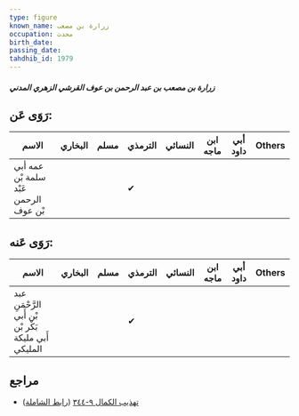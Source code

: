 ```yaml
---
type: figure
known_name: زرارة بن مصعب
occupation: محدث
birth_date:
passing_date:
tahdhib_id: 1979
---
```

##### زرارة بن مصعب بن عبد الرحمن بن عوف القرشي الزهري المدني

## رَوَى عَن:
| الاسم                                 | البخاري | مسلم | الترمذي | النسائي | ابن ماجه | أبي داود | Others |
| ------------------------------------- | ------- | ---- | ------- | ------- | -------- | -------- | ------ |
| عمه أبي سلمة بْن عَبْد الرحمن بْن عوف |         |      | ✔       |         |          |          |        |
## رَوَى عَنه:
| الاسم                                                 | البخاري | مسلم | الترمذي | النسائي | ابن ماجه | أبي داود | Others |
| ----------------------------------------------------- | ------- | ---- | ------- | ------- | -------- | -------- | ------ |
| عبد الرَّحْمَنِ بْن أَبي بَكْر بْن أَبي مليكة المليكي |         |      | ✔       |         |          |          |        |
## مراجع
- [تهذيب الكمال ٩-٣٤٤](obsidian://open?vault=Tahdhib-al-Kamal&file=Figures/١٩٧٩-زرارة%20بن%20مصعب%20بن%20عبد%20الرحمن%20بن%20عوف%20القرشي%20الزهري%20المدني) ([رابط الشاملة](https://shamela.ws/book/3722/4584))